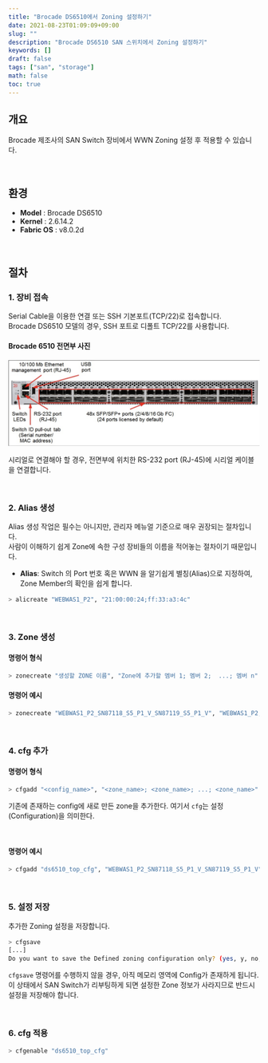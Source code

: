 ```yaml
---
title: "Brocade DS6510에서 Zoning 설정하기"
date: 2021-08-23T01:09:09+09:00
slug: ""
description: "Brocade DS6510 SAN 스위치에서 Zoning 설정하기"
keywords: []
draft: false
tags: ["san", "storage"]
math: false
toc: true
---
```


## 개요

Brocade 제조사의 SAN Switch 장비에서 WWN Zoning 설정 후 적용할 수 있습니다.

&nbsp;

## 환경

- **Model** : Brocade DS6510
- **Kernel** : 2.6.14.2
- **Fabric OS** : v8.0.2d

&nbsp;

## 절차

### 1. 장비 접속

Serial Cable을 이용한 연결 또는 SSH 기본포트(TCP/22)로 접속합니다.  
Brocade DS6510 모델의 경우, SSH 포트로 디폴트 TCP/22를 사용합니다.

#### Brocade 6510 전면부 사진

![DS6510](./1.png)

시리얼로 연결해야 할 경우, 전면부에 위치한 RS-232 port (RJ-45)에 시리얼 케이블을 연결합니다.

&nbsp;

### 2. Alias 생성

Alias 생성 작업은 필수는 아니지만, 관리자 메뉴얼 기준으로 매우 권장되는 절차입니다.  
사람이 이해하기 쉽게 Zone에 속한 구성 장비들의 이름을 적어놓는 절차이기 때문입니다.

- **Alias**: Switch 의 Port 번호 혹은 WWN 을 알기쉽게 별칭(Alias)으로 지정하여, Zone Member의 확인을 쉽게 합니다.

```bash
> alicreate "WEBWAS1_P2", "21:00:00:24;ff:33:a3:4c"
```

&nbsp;

### 3. Zone 생성

#### 명령어 형식

```bash
> zonecreate "생성할 ZONE 이름", "Zone에 추가할 멤버 1; 멤버 2;  ...; 멤버 n"
```

#### 명령어 예시

```bash
> zonecreate "WEBWAS1_P2_SN87118_S5_P1_V_SN87119_S5_P1_V", "WEBWAS1_P2; SN87118_S5_P1_V; SN87119_S5_P1_V"
```

&nbsp;

### 4. cfg 추가

#### 명령어 형식

```bash
> cfgadd "<config_name>", "<zone_name>; <zone_name>; ...; <zone_name>"
```

기존에 존재하는 config에 새로 만든 zone을 추가한다. 여기서 `cfg`는 설정(Configuration)을 의미한다.

&nbsp;

#### 명령어 예시

```bash
> cfgadd "ds6510_top_cfg", "WEBWAS1_P2_SN87118_S5_P1_V_SN87119_S5_P1_V"
```

&nbsp;

### 5. 설정 저장

추가한 Zoning 설정을 저장합니다.

```bash
> cfgsave
[...]
Do you want to save the Defined zoning configuration only? (yes, y, no, n): [no]
```

`cfgsave` 명령어를 수행하지 않을 경우, 아직 메모리 영역에 Config가 존재하게 됩니다.  
이 상태에서 SAN Switch가 리부팅하게 되면 설정한 Zone 정보가 사라지므로 반드시 설정을 저장해야 합니다.

&nbsp;

### 6. cfg 적용

```bash
> cfgenable "ds6510_top_cfg"
```
